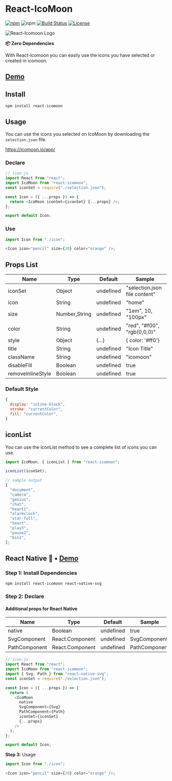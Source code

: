 # React-IcoMoon

[![npm](https://img.shields.io/npm/v/react-icomoon?color=%234fc921)](https://www.npmjs.com/package/react-icomoon)
![npm](https://img.shields.io/npm/dw/react-icomoon)
[![Build Status](https://github.com/aykutkardas/react-icomoon/workflows/build/badge.svg?color=%234fc921)](https://github.com/aykutkardas/react-icomoon/actions)
[![License](https://img.shields.io/badge/License-MIT-green.svg?color=%234fc921)](https://opensource.org/licenses/MIT)

![React-Icomoon Logo](https://raw.githubusercontent.com/aykutkardas/React-IcoMoon/master/logo.png)

**📦 Zero Dependencies**

With React-Icomoon you can easily use the icons you have selected or created in icomoon.

## [Demo](https://codesandbox.io/s/react-icomoon-demo-13pce)

## Install

```
npm install react-icomoon
```

## Usage

You can use the icons you selected on IcoMoon by downloading the `selection.json` file.

https://icomoon.io/app/

### Declare

```js
// icon.js
import React from "react";
import IcoMoon from "react-icomoon";
const iconSet = require("./selection.json");

const Icon = ({ ...props }) => {
  return <IcoMoon iconSet={iconSet} {...props} />;
};

export default Icon;
```

### Use

```js
import Icon from "./icon";

<Icon icon="pencil" size={20} color="orange" />;
```

## Props List

| Name              | Type          | Default   | Sample                        |
| ----------------- | ------------- | --------- | ----------------------------- |
| iconSet           | Object        | undefined | "selection.json file content" |
| icon              | String        | undefined | "home"                        |
| size              | Number,String | undefined | "1em", 10, "100px"            |
| color             | String        | undefined | "red", "#f00", "rgb(0,0,0)"   |
| style             | Object        | {...}     | { color: '#ff0'}              |
| title             | String        | undefined | "Icon Title"                  |
| className         | String        | undefined | "icomoon"                     |
| disableFill       | Boolean       | undefined | true                          |
| removeInlineStyle | Boolean       | undefined | true                          |

### Default Style

```js
{
  display: "inline-block",
  stroke: "currentColor",
  fill: "currentColor",
}
```

## iconList

You can use the iconList method to see a complete list of icons you can use.

```js
import IcoMoon, { iconList } from "react-icomoon";

iconList(iconSet);

// sample output
[
  "document",
  "camera",
  "genius",
  "chat",
  "heart1",
  "alarmclock",
  "star-full",
  "heart",
  "play3",
  "pause2",
  "bin1",
];
```

## React Native 🎉 • [Demo](https://snack.expo.io/@aykutkardas/react-icomoon)

### **Step 1:** Install Dependencies

```
npm install react-icomoon react-native-svg
```

### **Step 2:** Declare

#### Additional props for React Native

| Name          | Type            | Default   | Sample        |
| ------------- | --------------- | --------- | ------------- |
| native        | Boolean         | undefined | true          |
| SvgComponent  | React.Component | undefined | SvgComponent  |
| PathComponent | React.Component | undefined | PathComponent |

```js
// icon.js
import React from "react";
import IcoMoon from "react-icomoon";
import { Svg, Path } from "react-native-svg";
const iconSet = require("./selection.json");

const Icon = ({ ...props }) => {
  return (
    <IcoMoon
      native
      SvgComponent={Svg}
      PathComponent={Path}
      iconSet={iconSet}
      {...props}
    />
  );
};

export default Icon;
```

**Step 3:** Usage

```js
import Icon from "./icon";

<Icon icon="pencil" size={20} color="orange" />;
```
